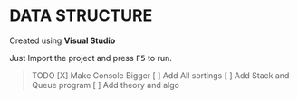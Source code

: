 # DATA STRUCTURE #

Created using **Visual Studio**

Just Import the project and press <kbd>F5</kbd> to run. 

>TODO
[X] Make Console Bigger
[ ] Add All sortings
[ ] Add Stack and Queue program
[ ] Add theory and algo 